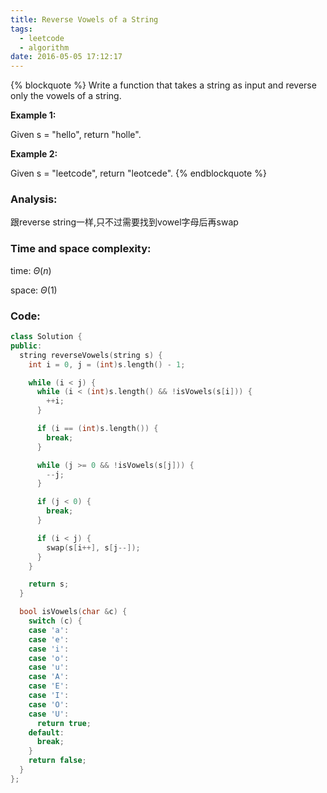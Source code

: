 ```yaml
---
title: Reverse Vowels of a String
tags:
  - leetcode
  - algorithm
date: 2016-05-05 17:12:17
---
```

{% blockquote %}
Write a function that takes a string as input and reverse only the vowels of a string.

**Example 1:**

Given s = "hello", return "holle".

**Example 2:**

Given s = "leetcode", return "leotcede".
{% endblockquote %}
<!-- more -->
### Analysis:
跟reverse string一样,只不过需要找到vowel字母后再swap
### Time and space complexity:
time: $\Theta (n)$

space: $\Theta (1)$
### Code:
```cpp
class Solution {
public:
  string reverseVowels(string s) {
    int i = 0, j = (int)s.length() - 1;

    while (i < j) {
      while (i < (int)s.length() && !isVowels(s[i])) {
        ++i;
      }

      if (i == (int)s.length()) {
        break;
      }

      while (j >= 0 && !isVowels(s[j])) {
        --j;
      }

      if (j < 0) {
        break;
      }

      if (i < j) {
        swap(s[i++], s[j--]);
      }
    }

    return s;
  }

  bool isVowels(char &c) {
    switch (c) {
    case 'a':
    case 'e':
    case 'i':
    case 'o':
    case 'u':
    case 'A':
    case 'E':
    case 'I':
    case 'O':
    case 'U':
      return true;
    default:
      break;
    }
    return false;
  }
};
```
